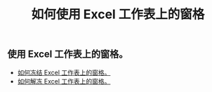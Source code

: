 ﻿---
title: 如何使用 Excel 工作表上的窗格
second_title: Aspose.Cells Cloud Documen
linktitle: 窗格
type: docs
url: /zh/worksheets/panes/
keywords: How to work with panes on an Excel worksheet
description: Aspose.Cells Cloud REST API 支持在 Excel 工作表上使用窗格。SDK 支持多种开发语言。其中包括 Android、C#、Go、Java、NodeJS、Perl、PHP、Python、Ruby 和 swift
weight: 20
kwords: Excel、Office 云、REST API、电子表格、PDF、CSV、Json、Markdwon、如何使用 Excel 工作表上的窗格
---
## 使用 Excel 工作表上的窗格。

- [如何冻结 Excel 工作表上的窗格。](/cells/zh/worksheets/panes/freeze/) 
- [如何解冻 Excel 工作表上的窗格。](/cells/zh/worksheets/panes/unfreeze/) 


